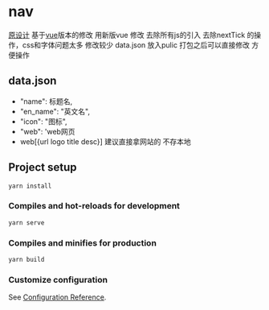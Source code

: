 # nav

[原设计](https://github.com/WebStackPage/WebStackPage.github.io)
基于[vue](https://github.com/Anjaxs/WebStack-vue)版本的修改
用新版vue 修改 去除所有js的引入 去除nextTick 的操作，css和字体问题太多 修改较少 
data.json 放入pulic 打包之后可以直接修改 方便操作


## data.json
* "name": 标题名,
* "en_name": "英文名",
* "icon": "图标",
* "web": 'web网页
*  web[{url logo title desc}]  建议直接拿网站的 不存本地
## Project setup
```
yarn install
```

### Compiles and hot-reloads for development
```
yarn serve
```

### Compiles and minifies for production
```
yarn build
```

### Customize configuration
See [Configuration Reference](https://cli.vuejs.org/config/).
